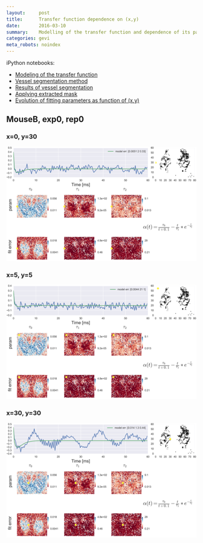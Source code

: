 ```yaml
---
layout:     post
title:      Transfer function dependence on (x,y)
date:       2016-03-10
summary:    Modelling of the transfer function and dependence of its parameters as function of the position
categories: gevi
meta_robots: noindex
---
```


iPython notebooks:

* [Modeling of the transfer function](/GEVI/20160310/2016-02-06-alphafit.html)
* [Vessel segmentation method](/GEVI/20160310/2016-03-03-Vessel-segmentation.html)
* [Results of vessel segmentation](/GEVI/20160310/2016-02-18-localTFFiltered.html)
* [Applying extracted mask](/GEVI/20160310/2016-03-07-Masks.html)
* [Evolution of fitting parameters as function of (x,y)](/GEVI/20160310/2016-03-09-ParametersMapping.html)

## MouseB, exp0, rep0

### x=0, y=30
![alt text][im1]

### x=5, y=5
![alt text][im2]

### x=30, y=30
![alt text][im3]



[im1]: /images/params-mouseB-exp-0-rep-0-x-0-y-30.png "x=0,y=30"
[im2]: /images/params-mouseB-exp-0-rep-0-x-5-y-5.png "x=5,y=5"
[im3]: /images/params-mouseB-exp-0-rep-0-x-30-y-30.png "x=30,y=30"